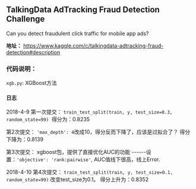 ## TalkingData AdTracking Fraud Detection Challenge
Can you detect fraudulent click traffic for mobile app ads?

__地址：__ https://www.kaggle.com/c/talkingdata-adtracking-fraud-detection#description

### 代码说明：
```xgb.py```: XGBoost方法  

#### 日志
2018-4-9
第一次提交：
```train_test_split(train, y, test_size=0.3, random_state=99)```  得分为：0.8235

第2次提交：
```'max_depth': 4```改成10，得分反而下降了，应该是过拟合了？ 得分下降为：0.8139

第3次提交：
xgboost包，提供了直接优化AUC的功能 ------设置：``` 'objective': 'rank:pairwise' ```, AUC值线下很高，线上Error.

2018-4-10
第4次提交：
```train_test_split(train, y, test_size=0.1, random_state=99)``` 改变test_size为0.1。 得分上升为：0.8352



